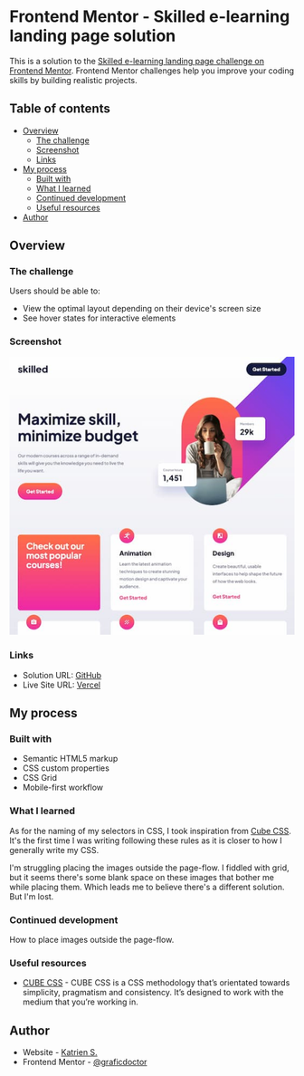 # Frontend Mentor - Skilled e-learning landing page solution

This is a solution to the [Skilled e-learning landing page challenge on Frontend Mentor](https://www.frontendmentor.io/challenges/skilled-elearning-landing-page-S1ObDrZ8q). Frontend Mentor challenges help you improve your coding skills by building realistic projects.

## Table of contents

- [Overview](#overview)
  - [The challenge](#the-challenge)
  - [Screenshot](#screenshot)
  - [Links](#links)
- [My process](#my-process)
  - [Built with](#built-with)
  - [What I learned](#what-i-learned)
  - [Continued development](#continued-development)
  - [Useful resources](#useful-resources)
- [Author](#author)

## Overview

### The challenge

Users should be able to:

- View the optimal layout depending on their device's screen size
- See hover states for interactive elements

### Screenshot

![](./screenshot-desktop.jpg)

### Links

- Solution URL: [GitHub](https://github.com/graficdoctor/fe-23-003-skilled-elearning-landing-page)
- Live Site URL: [Vercel](https://fe-23-003-skilled-elearning-landing-page.vercel.app/)

## My process

### Built with

- Semantic HTML5 markup
- CSS custom properties
- CSS Grid
- Mobile-first workflow

### What I learned

As for the naming of my selectors in CSS, I took inspiration from [Cube CSS](https://cube.fyi/). It's the first time I was writing following these rules as it is closer to how I generally write my CSS.

I'm struggling placing the images outside the page-flow. I fiddled with grid, but it seems there's some blank space on these images that bother me while placing them. Which leads me to believe there's a different solution. But I'm lost.

### Continued development

How to place images outside the page-flow.

### Useful resources

- [CUBE CSS](https://cube.fyi/) - CUBE CSS is a CSS methodology that’s orientated towards simplicity, pragmatism and consistency. It’s designed to work with the medium that you’re working in.

## Author

- Website - [Katrien S.](https://www.katriens.be)
- Frontend Mentor - [@graficdoctor](https://www.frontendmentor.io/profile/graficdoctor)
